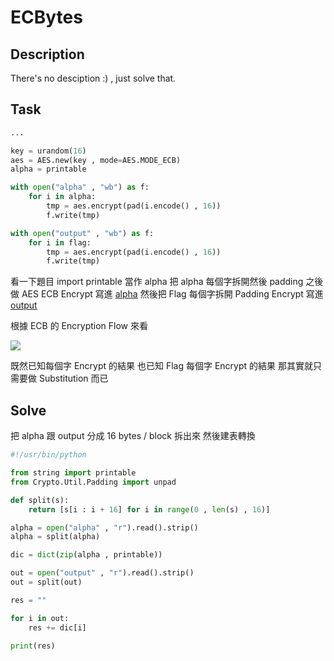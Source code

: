 # ECBytes

## Description

There's no desciption :) , just solve that.

## Task

```python
...

key = urandom(16)
aes = AES.new(key , mode=AES.MODE_ECB)
alpha = printable

with open("alpha" , "wb") as f:
    for i in alpha:
        tmp = aes.encrypt(pad(i.encode() , 16))
        f.write(tmp)

with open("output" , "wb") as f:
    for i in flag:
        tmp = aes.encrypt(pad(i.encode() , 16))
        f.write(tmp)
```

看一下題目
import printable 當作 alpha
把 alpha 每個字拆開然後 padding 之後做 AES ECB Encrypt 寫進 [alpha](./alpha)
然後把 Flag 每個字拆開 Padding Encrypt 寫進 [output](./output)

根據 ECB 的 Encryption Flow 來看

![](https://upload.wikimedia.org/wikipedia/commons/thumb/d/d6/ECB_encryption.svg/1920px-ECB_encryption.svg.png)

既然已知每個字 Encrypt 的結果 也已知 Flag 每個字 Encrypt 的結果
那其實就只需要做 Substitution 而已

## Solve

把 alpha 跟 output 分成 16 bytes / block 拆出來
然後建表轉換

```python
#!/usr/bin/python

from string import printable
from Crypto.Util.Padding import unpad

def split(s):
    return [s[i : i + 16] for i in range(0 , len(s) , 16)]

alpha = open("alpha" , "r").read().strip()
alpha = split(alpha)

dic = dict(zip(alpha , printable))

out = open("output" , "r").read().strip()
out = split(out)

res = ""

for i in out:
    res += dic[i]

print(res)
```


